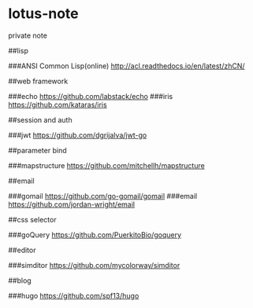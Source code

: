 # lotus-note

private note

##lisp

###ANSI Common Lisp(online)
http://acl.readthedocs.io/en/latest/zhCN/

##web framework

###echo
https://github.com/labstack/echo
###iris
https://github.com/kataras/iris

##session and auth

###jwt
https://github.com/dgrijalva/jwt-go

##parameter bind

###mapstructure
https://github.com/mitchellh/mapstructure

##email

###gomail
https://github.com/go-gomail/gomail
###email
https://github.com/jordan-wright/email

##css selector

###goQuery
https://github.com/PuerkitoBio/goquery

##editor

###simditor
https://github.com/mycolorway/simditor

##blog

###hugo
https://github.com/spf13/hugo
